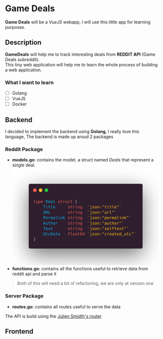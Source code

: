 # Game Deals

**Game Deals** will be a _VueJS_ webapp, I will use this little app for learning
purposes.

## Description

**GameDeals** will help me to track interesting deals from **REDDIT API**
(Game Deals subreddit).  
This tiny web application will help me to learn the whole process of building
a web application.

### What I want to learn

- [ ] Golang
- [ ] VueJS
- [ ] Docker

## Backend

I decided to implement the backend using **Golang**, I really love this language,
The backend is made up aroud 2 packages

### Reddit Package

- **models.go**: contains the model, a struct named _Deals_ that represent a single deal. ![Deals](github/img/deals.png)
- **functions.go**: contains all the functions useful to retrieve data from reddit api and parse it

> Both of this will need a bit of refactoring,
> we are only at version one

### Server Package

- **routes.go**: contains all routes useful to serve the data

The API is build using the [Julien Smidth's router](https://github.com/julienschmidt/httprouter)

## Frontend
